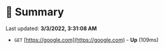 # 📖 Summary
Last updated: **3/3/2022, 3:31:08 AM**

- `GET` [https://google.com](https://google.com) - **Up** (109ms)
